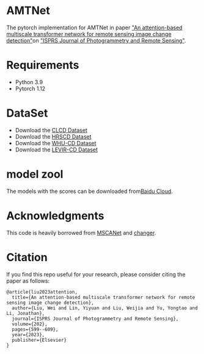 # AMTNet
The pytorch implementation for AMTNet in paper ["An attention-based multiscale transformer network for remote sensing image
change detection"](https://www.sciencedirect.com/science/article/abs/pii/S092427162300182X?CMX_ID=&SIS_ID=&dgcid=STMJ_AUTH_SERV_PUBLISHED&utm_acid=276849605&utm_campaign=STMJ_AUTH_SERV_PUBLISHED&utm_in=DM391842&utm_medium=email&utm_source=AC_)on ["ISPRS Journal of Photogrammetry and Remote Sensing"](https://www.sciencedirect.com/journal/isprs-journal-of-photogrammetry-and-remote-sensing).
# Requirements
* Python 3.9
* Pytorch 1.12 
# DataSet
* Download the [CLCD Dataset](https://pan.baidu.com/share/init?surl=Un-bVxUm1N9IHiDOXLLHlg&pwd=miu2)
* Download the [HRSCD Dataset](https://ieee-dataport.org/open-access/hrscd-high-resolution-semantic-change-detection-dataset)
* Download the [WHU-CD Dataset](http://gpcv.whu.edu.cn/data/building_dataset.html)
* Download the [LEVIR-CD Dataset](http://chenhao.in/LEVIR/)
# model zool
The models with the scores can be downloaded from[Baidu Cloud]().
# Acknowledgments
This code is heavily borrowed from [MSCANet](https://github.com/liumency/CropLand-CD) and [changer](https://github.com/likyoo/open-cd/tree/main).
# Citation
If you find this repo useful for your research, please consider citing the paper as follows:
```
@article{liu2023attention,
  title={An attention-based multiscale transformer network for remote sensing image change detection},
  author={Liu, Wei and Lin, Yiyuan and Liu, Weijia and Yu, Yongtao and Li, Jonathan},
  journal={ISPRS Journal of Photogrammetry and Remote Sensing},
  volume={202},
  pages={599--609},
  year={2023},
  publisher={Elsevier}
}
```
